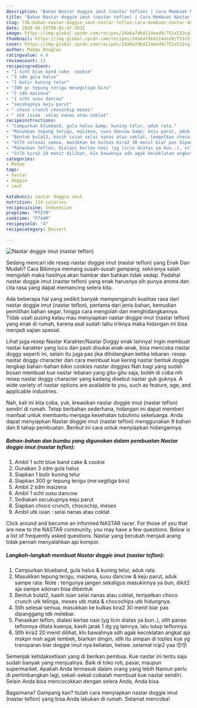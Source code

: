 ```yaml
---
description: "Bahan Nastar doggie imut (nastar teflon) | Cara Membuat Nastar doggie imut (nastar teflon) Yang Enak Banget"
title: "Bahan Nastar doggie imut (nastar teflon) | Cara Membuat Nastar doggie imut (nastar teflon) Yang Enak Banget"
slug: 736-bahan-nastar-doggie-imut-nastar-teflon-cara-membuat-nastar-doggie-imut-nastar-teflon-yang-enak-banget
date: 2020-06-25T08:01:47.503Z
image: https://img-global.cpcdn.com/recipes/24a6a7dbd114eed9/751x532cq70/nastar-doggie-imut-nastar-teflon-foto-resep-utama.jpg
thumbnail: https://img-global.cpcdn.com/recipes/24a6a7dbd114eed9/751x532cq70/nastar-doggie-imut-nastar-teflon-foto-resep-utama.jpg
cover: https://img-global.cpcdn.com/recipes/24a6a7dbd114eed9/751x532cq70/nastar-doggie-imut-nastar-teflon-foto-resep-utama.jpg
author: Madge Douglas
ratingvalue: 4.4
reviewcount: 13
recipeingredient:
- "1 scht blue band cake  cookie"
- "3 sdm gula halus"
- "1 butir kuning telur"
- "300 gr tepung terigu mesegitiga biru"
- "2 sdm maizena"
- "1 scht susu dancow"
- "secukupnya keju parut"
- " choco crunch chocochip meses"
- " utk isian  selai nanas atau coklat"
recipeinstructions:
- "Campurkan blueband, gula halus &amp; kuning telur, aduk rata."
- "Masukkan tepung terigu, maizena, susu dancow &amp; keju parut, aduk sampe rata. Note : terigunya jangan sekaligus masukinnya ya bun, dikit2 aja sampe adonan bisa dibentuk"
- "Bentuk bulat2, kasih isian selai nanas atau coklat, tempelkan choco crunch utk telinga, meses utk mata &amp; chocochips utk hidungnya."
- "Stlh selesai semua, masukkan ke kulkas kira2 30 menit biar pas dipanggang tdk melebar."
- "Panaskan teflon, dialasi kertas nasi (yg licin diatas ya bun..), stlh panas teflonnya ditata kuenya, kasih jarak 1 dg yg lainnya, lalu tutup teflonnya."
- "Stlh kira2 20 menit dilihat, klo bawahnya sdh agak kecoklatan angkat aja mskpn msh agak lembek, biarkan dingin, stlh itu simpan di toples kue yg transparan biar doggie imut nya keliatan, hehee..selamat icip2 yaa 😙😙"
categories:
- Resep
tags:
- nastar
- doggie
- imut

katakunci: nastar doggie imut 
nutrition: 114 calories
recipecuisine: Indonesian
preptime: "PT27M"
cooktime: "PT44M"
recipeyield: "4"
recipecategory: Dessert

---
```



![Nastar doggie imut (nastar teflon)](https://img-global.cpcdn.com/recipes/24a6a7dbd114eed9/751x532cq70/nastar-doggie-imut-nastar-teflon-foto-resep-utama.jpg)

Sedang mencari ide resep nastar doggie imut (nastar teflon) yang Enak Dan Mudah? Cara Bikinnya memang susah-susah gampang. sekiranya salah mengolah maka hasilnya akan hambar dan bahkan tidak sedap. Padahal nastar doggie imut (nastar teflon) yang enak harusnya sih punya aroma dan cita rasa yang dapat memancing selera kita.

Ada beberapa hal yang sedikit banyak mempengaruhi kualitas rasa dari nastar doggie imut (nastar teflon), pertama dari jenis bahan, kemudian pemilihan bahan segar, hingga cara mengolah dan menghidangkannya. Tidak usah pusing kalau mau menyiapkan nastar doggie imut (nastar teflon) yang enak di rumah, karena asal sudah tahu triknya maka hidangan ini bisa menjadi sajian spesial.

Lihat juga resep Nastar Karakter/Nastar Doggy enak lainnya! Ingin membuat nastar karakter yang lucu dan pasti disukai anak-anak, bisa mencoba nastar doggy seperti ini, selain itu juga pas jika dihidangkan ketika lebaran. resep nastar doggy character dan cara membuat kue kering nastar bentuk doggie lengkap bahan-bahan bikin cookies nastar doggies Nah bagi yang sudah bosan membuat kue nastar lebaran yang gitu-gitu saja, boleh di coba nih resep nastar doggy character yang kadang disebut nastar guk guknya. A wide variety of nastar options are available to you, such as feature, age, and applicable industries.


Nah, kali ini kita coba, yuk, kreasikan nastar doggie imut (nastar teflon) sendiri di rumah. Tetap berbahan sederhana, hidangan ini dapat memberi manfaat untuk membantu menjaga kesehatan tubuhmu sekeluarga. Anda dapat menyiapkan Nastar doggie imut (nastar teflon) menggunakan 9 bahan dan 6 tahap pembuatan. Berikut ini cara untuk menyiapkan hidangannya.

<!--inarticleads1-->

##### Bahan-bahan dan bumbu yang digunakan dalam pembuatan Nastar doggie imut (nastar teflon):

1. Ambil 1 scht blue band cake &amp; cookie
1. Gunakan 3 sdm gula halus
1. Siapkan 1 butir kuning telur
1. Siapkan 300 gr tepung terigu (me:segitiga biru)
1. Ambil 2 sdm maizena
1. Ambil 1 scht susu dancow
1. Sediakan secukupnya keju parut
1. Siapkan  choco crunch, chocochip, meses
1. Ambil  utk isian : selai nanas atau coklat


Click around and become an informed NASTAR racer. For those of you that are new to the NASTAR community, you may have a few questions. Below is a list of frequently asked questions. Nastar yang berubah menjadi arang tidak pernah menyalahkan api kompor. 

<!--inarticleads2-->

##### Langkah-langkah membuat Nastar doggie imut (nastar teflon):

1. Campurkan blueband, gula halus &amp; kuning telur, aduk rata.
1. Masukkan tepung terigu, maizena, susu dancow &amp; keju parut, aduk sampe rata. Note : terigunya jangan sekaligus masukinnya ya bun, dikit2 aja sampe adonan bisa dibentuk
1. Bentuk bulat2, kasih isian selai nanas atau coklat, tempelkan choco crunch utk telinga, meses utk mata &amp; chocochips utk hidungnya.
1. Stlh selesai semua, masukkan ke kulkas kira2 30 menit biar pas dipanggang tdk melebar.
1. Panaskan teflon, dialasi kertas nasi (yg licin diatas ya bun..), stlh panas teflonnya ditata kuenya, kasih jarak 1 dg yg lainnya, lalu tutup teflonnya.
1. Stlh kira2 20 menit dilihat, klo bawahnya sdh agak kecoklatan angkat aja mskpn msh agak lembek, biarkan dingin, stlh itu simpan di toples kue yg transparan biar doggie imut nya keliatan, hehee..selamat icip2 yaa 😙😙


Semenjak ketidaksetiaan yang di berikan pembua. Kue nastar ini tentu saja sudah banyak yang menjualnya. Baik di toko roti, pasar, maupun supermarket. Apakah Anda termasuk dalam orang yang lebih Namun perlu di pertimbangkan lagi, sekali-sekali cobalah membuat kue nastar sendiri. Selain Anda bisa mencocokkan dengan selera Anda, Anda bisa. 

Bagaimana? Gampang kan? Itulah cara menyiapkan nastar doggie imut (nastar teflon) yang bisa Anda lakukan di rumah. Selamat mencoba!
